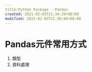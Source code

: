 ```yaml
---
title:Python Package - Pandas
created: 2021-02-03T21:34:29+08:00
modified: 2021-02-03T21:36:04+08:00
---
```


# Pandas元件常用方式

1. 類型
1. 資料處理
<!--stackedit_data:
eyJoaXN0b3J5IjpbLTExMjIzMDQ0MTNdfQ==
-->